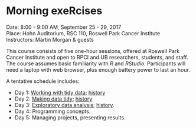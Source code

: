 # Morning exeRcises

Date: 8:00 - 9:00 AM, September 25 - 29, 2017<br />
Place: Hohn Auditorium, RSC 110, Roswell Park Cancer Institute<br />
Instructors: Martin Morgan & guests
<!--
<br />
[Registration][https://goo.gl/forms/kJMT3bxFlwzX86xQ2].
-->

This course consists of five one-hour sessions, offered at Roswell
Park Cancer Institute and open to RPCI and UB researchers, students,
and staff. The course assumes basic familiarity with _R_ and
_RStudio_. Participants will need a laptop with web browser, plus
enough battery power to last an hour.

A tentative schedule includes:

- Day 1: [Working with tidy data](vignettes/tidy-data.Rmd); [history](vignettes/history-day-1.R)
- Day 2: [Making data tidy](vignettes/making-data-tidy.Rmd); [history](vignettes/history-day-2.R)
- Day 3: [Exploratory data analysis](vignettes/exploring-data.Rmd); [history](vignettes/history-day-3.R).
- Day 4: Programming concepts.
- Day 5: Managing projects, presenting results.

<!--
- https://github.com/halhen/viz-pub including sports-time-of-day
- https://github.com/seandavi/MachineLearning
  Intro machine learning using classic data sets
- https://github.com/MuseumofModernArt/collection MoMA collections
-->

